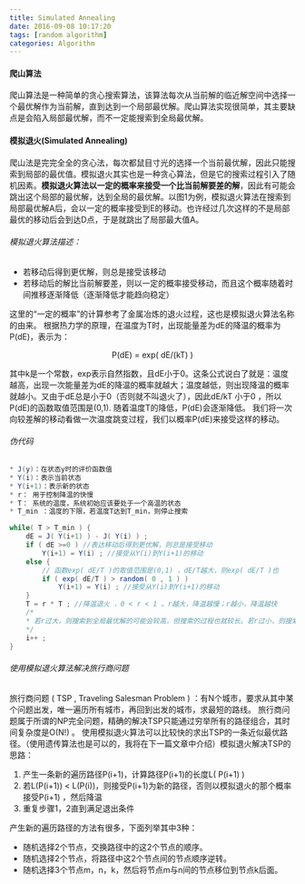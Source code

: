 ```yaml
---
title: Simulated Annealing
date: 2016-09-08 10:17:20
tags: [random algorithm]
categories: Algorithm
---
```

#### 爬山算法
爬山算法是一种简单的贪心搜索算法，该算法每次从当前解的临近解空间中选择一个最优解作为当前解，直到达到一个局部最优解。爬山算法实现很简单，其主要缺点是会陷入局部最优解，而不一定能搜索到全局最优解。

#### 模拟退火(Simulated Annealing)
爬山法是完完全全的贪心法，每次都鼠目寸光的选择一个当前最优解，因此只能搜索到局部的最优值。模拟退火其实也是一种贪心算法，但是它的搜索过程引入了随机因素。<b>模拟退火算法以一定的概率来接受一个比当前解要差的解</b>，因此有可能会跳出这个局部的最优解，达到全局的最优解。以图1为例，模拟退火算法在搜索到局部最优解A后，会以一定的概率接受到E的移动。也许经过几次这样的不是局部最优的移动后会到达D点，于是就跳出了局部最大值A。

###### 模拟退火算法描述：

- 若移动后得到更优解，则总是接受该移动
- 若移动后的解比当前解要差，则以一定的概率接受移动，而且这个概率随着时间推移逐渐降低（逐渐降低才能趋向稳定）

这里的“一定的概率”的计算参考了金属冶炼的退火过程，这也是模拟退火算法名称的由来。
根据热力学的原理，在温度为T时，出现能量差为dE的降温的概率为P(dE)，表示为：
<center>P(dE) = exp( dE/(kT) )</center>

其中k是一个常数，exp表示自然指数，且dE小于0。这条公式说白了就是：温度越高，出现一次能量差为dE的降温的概率就越大；温度越低，则出现降温的概率就越小。又由于dE总是小于0（否则就不叫退火了），因此dE/kT 小于0 ，所以P(dE)的函数取值范围是(0,1).
随着温度T的降低，P(dE)会逐渐降低。
我们将一次向较差解的移动看做一次温度跳变过程，我们以概率P(dE)来接受这样的移动。

###### 伪代码
```java
* J(y)：在状态y时的评价函数值
* Y(i)：表示当前状态
* Y(i+1)：表示新的状态
* r： 用于控制降温的快慢
* T： 系统的温度，系统初始应该要处于一个高温的状态
* T_min ：温度的下限，若温度T达到T_min，则停止搜索

while( T > T_min ) {
	dE = J( Y(i+1) ) - J( Y(i) ) ;
	if ( dE >=0 ) //表达移动后得到更优解，则总是接受移动
		Y(i+1) = Y(i) ; //接受从Y(i)到Y(i+1)的移动
	else {
		// 函数exp( dE/T )的取值范围是(0,1) ，dE/T越大，则exp( dE/T )也
		if ( exp( dE/T ) > random( 0 , 1 ) )
			Y(i+1) = Y(i) ; //接受从Y(i)到Y(i+1)的移动
	}
	T = r * T ; //降温退火 ，0 < r < 1 。r越大，降温越慢；r越小，降温越快
	/*
	* 若r过大，则搜索到全局最优解的可能会较高，但搜索的过程也就较长。若r过小，则搜索的过程会很快，但最终可能会达到一个局部最优值
	*/
	i++ ;
}
```

###### 使用模拟退火算法解决旅行商问题
旅行商问题 ( TSP , Traveling Salesman Problem ) ：有N个城市，要求从其中某个问题出发，唯一遍历所有城市，再回到出发的城市，求最短的路线。
旅行商问题属于所谓的NP完全问题，精确的解决TSP只能通过穷举所有的路径组合，其时间复杂度是O(N!) 。
使用模拟退火算法可以比较快的求出TSP的一条近似最优路径。（使用遗传算法也是可以的，我将在下一篇文章中介绍）模拟退火解决TSP的思路：
1. 产生一条新的遍历路径P(i+1)，计算路径P(i+1)的长度L( P(i+1) )
2. 若L(P(i+1)) < L(P(i))，则接受P(i+1)为新的路径，否则以模拟退火的那个概率接受P(i+1) ，然后降温
3. 重复步骤1，2直到满足退出条件

产生新的遍历路径的方法有很多，下面列举其中3种：
- 随机选择2个节点，交换路径中的这2个节点的顺序。
- 随机选择2个节点，将路径中这2个节点间的节点顺序逆转。
- 随机选择3个节点m，n，k，然后将节点m与n间的节点移位到节点k后面。